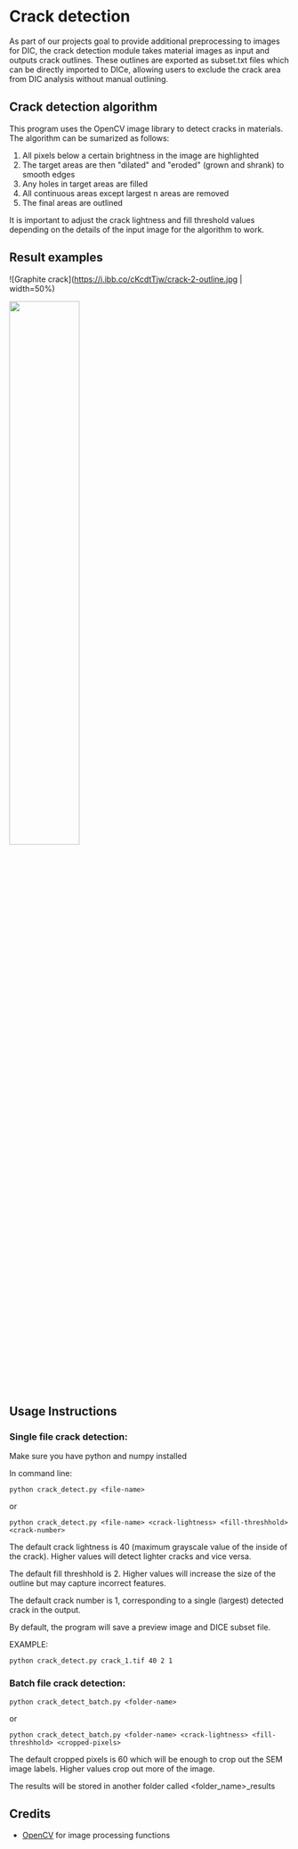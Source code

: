 # Crack detection

As part of our projects goal to provide additional preprocessing to images for DIC, the crack detection module takes material images as input and outputs crack outlines. These outlines are exported as subset.txt files which can be directly imported to DICe, allowing users to exclude the crack area from DIC analysis without manual outlining.

## Crack detection algorithm

This program uses the OpenCV image library to detect cracks in materials. The algorithm can be sumarized as follows:

1. All pixels below a certain brightness in the image are highlighted
2. The target areas are then "dilated" and "eroded" (grown and shrank) to smooth edges
3. Any holes in target areas are filled
4. All continuous areas except largest n areas are removed
5. The final areas are outlined

It is important to adjust the crack lightness and fill threshold values depending on the details of the input image for the algorithm to work.

## Result examples

![Graphite crack](https://i.ibb.co/cKcdtTjw/crack-2-outline.jpg | width=50%)

<img src="https://i.ibb.co/GGNk50J/Screenshot-2025-05-18-221900.png" width="50%">

## Usage Instructions

### Single file crack detection:

Make sure you have python and numpy installed

In command line:
```
python crack_detect.py <file-name>
```
or
```
python crack_detect.py <file-name> <crack-lightness> <fill-threshhold> <crack-number>
```

The default crack lightness is 40 (maximum grayscale value of the inside of the crack). Higher values will detect lighter cracks and vice versa.

The default fill threshhold is 2. Higher values will increase the size of the outline but may capture incorrect features.

The default crack number is 1, corresponding to a single (largest) detected crack in the output.

By default, the program will save a preview image and DICE subset file.

EXAMPLE:

```
python crack_detect.py crack_1.tif 40 2 1
```

### Batch file crack detection:

```
python crack_detect_batch.py <folder-name>
```
or
```
python crack_detect_batch.py <folder-name> <crack-lightness> <fill-threshhold> <cropped-pixels>
```

The default cropped pixels is 60 which will be enough to crop out the SEM image labels. Higher values crop out more of the image.

The results will be stored in another folder called <folder_name>_results

## Credits

- [OpenCV](https://opencv.org/) for image processing functions 
